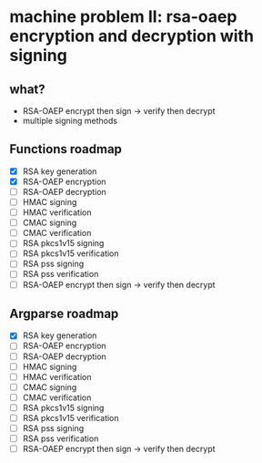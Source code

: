 # machine problem II: rsa-oaep encryption and decryption with signing

## what?
- RSA-OAEP encrypt then sign -> verify then decrypt
- multiple signing methods

## Functions roadmap
- [x] RSA key generation
- [x] RSA-OAEP encryption
- [ ] RSA-OAEP decryption
- [ ] HMAC signing
- [ ] HMAC verification
- [ ] CMAC signing
- [ ] CMAC verification
- [ ] RSA pkcs1v15 signing
- [ ] RSA pkcs1v15 verification
- [ ] RSA pss signing
- [ ] RSA pss verification
- [ ] RSA-OAEP encrypt then sign -> verify then decrypt

## Argparse roadmap
- [x] RSA key generation
- [ ] RSA-OAEP encryption
- [ ] RSA-OAEP decryption
- [ ] HMAC signing
- [ ] HMAC verification 
- [ ] CMAC signing
- [ ] CMAC verification
- [ ] RSA pkcs1v15 signing 
- [ ] RSA pkcs1v15 verification
- [ ] RSA pss signing
- [ ] RSA pss verification
- [ ] RSA-OAEP encrypt then sign -> verify then decrypt
